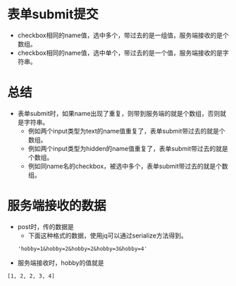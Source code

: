 # 表单submit提交
* checkbox相同的name值，选中多个，带过去的是一组值，服务端接收的是个数组。
* checkbox相同的name值，选中单个，带过去的是一个值，服务端接收的是字符串。

# 总结
* 表单submit时，如果name出现了重复，则带到服务端的就是个数组，否则就是字符串。
    - 例如两个input类型为text的name值重复了，表单submit带过去的就是个数组。
    - 例如两个input类型为hidden的name值重复了，表单submit带过去的就是个数组。
    - 例如同name名的checkbox，被选中多个，表单submit带过去的就是个数组。

# 服务端接收的数据
* post时，传的数据是
    - 下面这种格式的数据，使用jq可以通过serialize方法得到。
    ```
    'hobby=1&hobby=2&hobby=2&hobby=3&hobby=4'
    ```
* 服务端接收时，hobby的值就是
```
[1, 2, 2, 3, 4]
```
